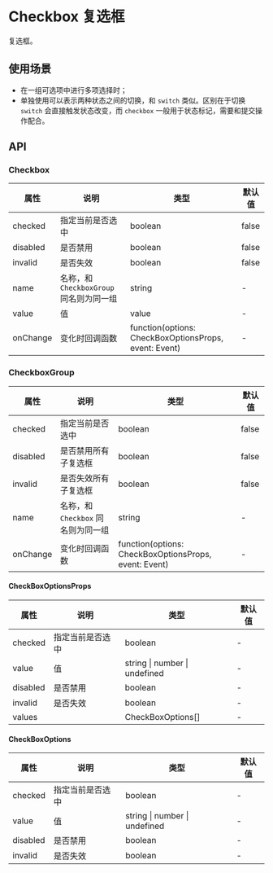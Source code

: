 # Checkbox 复选框
复选框。

## 使用场景
- 在一组可选项中进行多项选择时；
- 单独使用可以表示两种状态之间的切换，和 `switch` 类似。区别在于切换 `switch` 会直接触发状态改变，而 `checkbox` 一般用于状态标记，需要和提交操作配合。

## API
### Checkbox
属性 | 说明 | 类型 | 默认值
---|---|---|---
checked | 指定当前是否选中 | boolean | false
disabled | 是否禁用 | boolean | false
invalid | 是否失效 | boolean | false
name | 名称，和 `CheckboxGroup` 同名则为同一组 | string | -
value | 值 | value | -
onChange | 变化时回调函数 | function(options: CheckBoxOptionsProps, event: Event) | -

### CheckboxGroup
属性 | 说明 | 类型 | 默认值
---|---|---|---
checked | 指定当前是否选中 | boolean | false
disabled | 是否禁用所有子复选框 | boolean | false
invalid | 是否失效所有子复选框 | boolean | false
name | 名称，和 `Checkbox` 同名则为同一组 | string | -
onChange | 变化时回调函数 | function(options: CheckBoxOptionsProps, event: Event) | -

#### CheckBoxOptionsProps
属性 | 说明 | 类型 | 默认值
---|---|---|---
checked | 指定当前是否选中 | boolean | -
value | 值 | string \| number \| undefined | -
disabled | 是否禁用 | boolean | -
invalid | 是否失效 | boolean | -
values | | CheckBoxOptions[] | -

#### CheckBoxOptions
属性 | 说明 | 类型 | 默认值
---|---|---|---
checked | 指定当前是否选中 | boolean | -
value | 值 | string \| number \| undefined | -
disabled | 是否禁用 | boolean | -
invalid | 是否失效 | boolean | -
